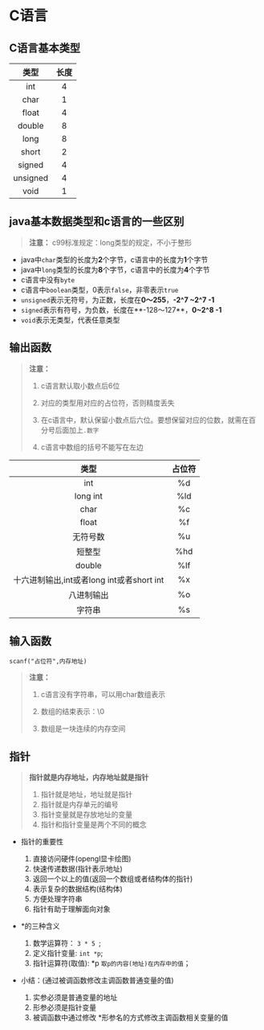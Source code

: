 # C语言



## C语言基本类型

| 类型 | 长度 |
| :-: | :-: |
| int | 4 |
| char | 1 |
| float | 4 |
| double | 8 |
| long | 8 |
| short | 2 |
| signed | 4 |
| unsigned | 4 | 
| void | 1 |

## java基本数据类型和c语言的一些区别

> **注意：**  c99标准规定：long类型的规定，不小于整形

- java中`char`类型的长度为**2**个字节，c语言中的长度为**1**个字节
- java中`long`类型的长度为**8**个字节，c语言中的长度为**4**个字节
- c语言中没有`byte`
- c语言中`boolean`类型，0表示`false`，非零表示`true`
- `unsigned`表示无符号，为正数，长度在**0～255**，**-2^7 ~2^7 -1**
- `signed`表示有符号，为负数，长度在**-128～127**，**0~2^8 -1**
- `void`表示无类型，代表任意类型

## 输出函数

> **注意：** 
>
> 1. c语言默认取小数点后6位
> 
> 2. 对应的类型用对应的占位符，否则精度丢失
> 
> 3. 在c语言中，默认保留小数点后六位。要想保留对应的位数，就需在百分号后面加上`.数字`
> 
> 4. c语言中数组的括号不能写在左边



| 类型 | 占位符 |
| :-: | :-: |
| int | %d |
| long int | %ld |
| char | %c |
| float | %f |
| 无符号数 | %u |
| 短整型 | %hd |
| double | %lf |
| 十六进制输出,int或者long int或者short int | %x |
| 八进制输出 | %o |
| 字符串 | %s |

## 输入函数

```
scanf("占位符",内存地址)
```
> **注意：**  
> 
> 1. c语言没有字符串，可以用char数组表示
> 
> 2. 数组的结束表示：\0
> 
> 3. 数组是一块连续的内存空间
> 

## 指针

> **指针就是内存地址，内存地址就是指针**
> 
> 1. 指针就是地址，地址就是指针
> 2. 指针就是内存单元的编号
> 3. 指针变量就是存放地址的变量
> 4. 指针和指针变量是两个不同的概念
> 

* 指针的重要性
    1. 直接访问硬件(opengl显卡绘图)
    2. 快速传递数据(指针表示地址)
    3. 返回一个以上的值(返回一个数组或者结构体的指针)
    4. 表示复杂的数据结构(结构体)
    5. 方便处理字符串
    6. 指针有助于理解面向对象

* *的三种含义
    1. 数学运算符： `3 * 5 `;
    2. 定义指针变量: `int *p`;
    3. 指针运算符(取值): *p `取p的内容(地址)在内存中的值`；


* 小结：(通过被调函数修改主调函数普通变量的值)
    1. 实参必须是普通变量的地址
    2. 形参必须是指针变量
    3. 被调函数中通过修改 *形参名的方式修改主调函数相关变量的值






